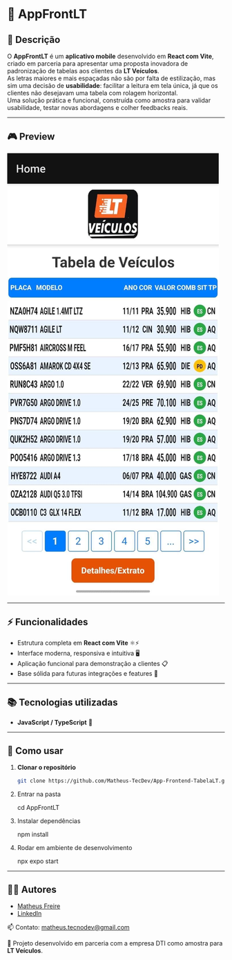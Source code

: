 # 📱 AppFrontLT  

## 📖 Descrição  

O **AppFrontLT** é um **aplicativo mobile** desenvolvido em **React com Vite**, criado em parceria para apresentar uma proposta inovadora de padronização de tabelas aos clientes da **LT Veículos**.  
As letras maiores e mais espaçadas não são por falta de estilização, mas sim uma decisão de **usabilidade**: facilitar a leitura em tela única, já que os clientes não desejavam uma tabela com rolagem horizontal.  
Uma solução prática e funcional, construída como amostra para validar usabilidade, testar novas abordagens e colher feedbacks reais.  

---

## 🎮 Preview  

![Preview do Projeto](assets/images/AppTabLT.jpg)   

---

## ⚡ Funcionalidades  

- Estrutura completa em **React com Vite** ⚛️⚡  
- Interface moderna, responsiva e intuitiva 🖥️  
- Aplicação funcional para demonstração a clientes 📋  
- Base sólida para futuras integrações e features 🚀  

---

## 📚 Tecnologias utilizadas  

- **JavaScript / TypeScript** 🔷

---

## 🚀 Como usar  

1. **Clonar o repositório**  

   ```bash
   git clone https://github.com/Matheus-TecDev/App-Frontend-TabelaLT.git
   
2. Entrar na pasta

	cd AppFrontLT
3. Instalar dependências

	npm install
	
4. Rodar em ambiente de desenvolvimento

	npx expo start
	
---	
	
## 👨‍💻 Autores

- [Matheus Freire](https://github.com/Matheus-TecDev)  
- [LinkedIn](https://www.linkedin.com/in/matheus-freire-martins-da-costa-318622376/) 
 
📫 Contato: matheus.tecnodev@gmail.com  

🤝 Projeto desenvolvido em parceria com a empresa DTI como amostra para **LT Veículos**.
